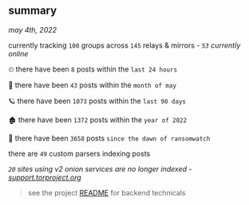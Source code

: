 
## summary
_may 4th, 2022_

currently tracking `100` groups across `145` relays & mirrors - _`53` currently online_

⏲ there have been `8` posts within the `last 24 hours`

🦈 there have been `43` posts within the `month of may`

🪐 there have been `1073` posts within the `last 90 days`

🏚 there have been `1372` posts within the `year of 2022`

🦕 there have been `3658` posts `since the dawn of ransomwatch`

there are `49` custom parsers indexing posts

_`20` sites using v2 onion services are no longer indexed - [support.torproject.org](https://support.torproject.org/onionservices/v2-deprecation/)_

> see the project [README](https://github.com/thetanz/ransomwatch#ransomwatch--) for backend technicals
